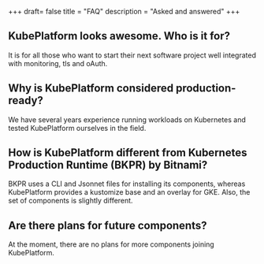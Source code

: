 +++
draft= false
title = "FAQ"
description = "Asked and answered"
+++

## KubePlatform looks awesome. Who is it for?

It is for all those who want to start their next software project well integrated with monitoring, tls and oAuth.

## Why is KubePlatform considered production-ready?

We have several years experience running workloads on Kubernetes and tested KubePlatform ourselves in the field.

## How is KubePlatform different from Kubernetes Production Runtime (BKPR) by Bitnami?

BKPR uses a CLI and Jsonnet files for installing its components, whereas KubePlatform provides a kustomize base and an overlay for GKE.
Also, the set of components is slightly different.

## Are there plans for future components?

At the moment, there are no plans for more components joining KubePlatform.
